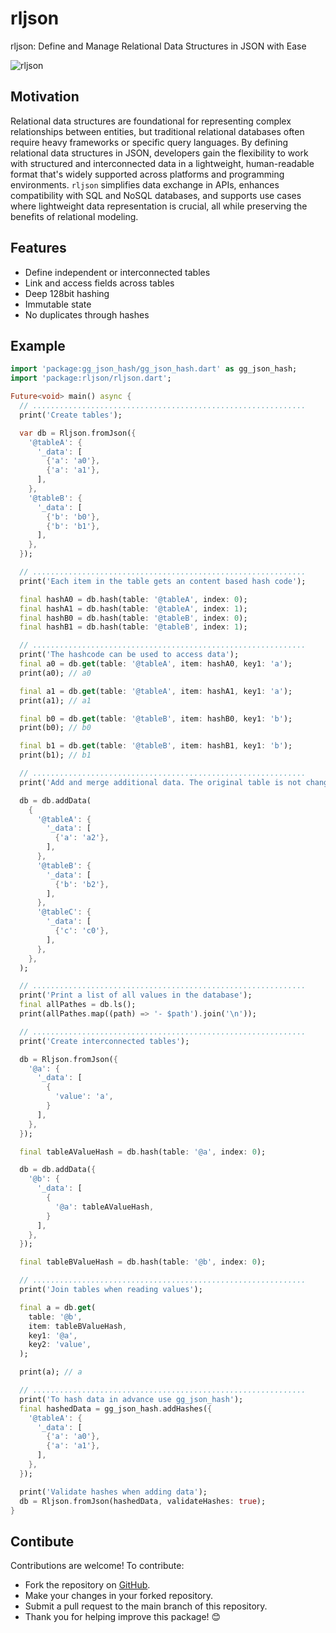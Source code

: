 # rljson

rljson: Define and Manage Relational Data Structures in JSON with Ease

![rljson](https://github.com/inlavigo/rljson/raw/main/rljson.webp)

## Motivation

Relational data structures are foundational for representing complex
relationships between entities, but traditional relational databases often
require heavy frameworks or specific query languages. By defining relational
data structures in JSON, developers gain the flexibility to work with structured
and interconnected data in a lightweight, human-readable format that's widely
supported across platforms and programming environments. `rljson` simplifies
data exchange in APIs, enhances compatibility with SQL and NoSQL databases, and
supports use cases where lightweight data representation is crucial, all while
preserving the benefits of relational modeling.

## Features

- Define independent or interconnected tables
- Link and access fields across tables
- Deep 128bit hashing
- Immutable state
- No duplicates through hashes

## Example

```dart
import 'package:gg_json_hash/gg_json_hash.dart' as gg_json_hash;
import 'package:rljson/rljson.dart';

Future<void> main() async {
  // .............................................................
  print('Create tables');

  var db = Rljson.fromJson({
    '@tableA': {
      '_data': [
        {'a': 'a0'},
        {'a': 'a1'},
      ],
    },
    '@tableB': {
      '_data': [
        {'b': 'b0'},
        {'b': 'b1'},
      ],
    },
  });

  // .............................................................
  print('Each item in the table gets an content based hash code');

  final hashA0 = db.hash(table: '@tableA', index: 0);
  final hashA1 = db.hash(table: '@tableA', index: 1);
  final hashB0 = db.hash(table: '@tableB', index: 0);
  final hashB1 = db.hash(table: '@tableB', index: 1);

  // .............................................................
  print('The hashcode can be used to access data');
  final a0 = db.get(table: '@tableA', item: hashA0, key1: 'a');
  print(a0); // a0

  final a1 = db.get(table: '@tableA', item: hashA1, key1: 'a');
  print(a1); // a1

  final b0 = db.get(table: '@tableB', item: hashB0, key1: 'b');
  print(b0); // b0

  final b1 = db.get(table: '@tableB', item: hashB1, key1: 'b');
  print(b1); // b1

  // .............................................................
  print('Add and merge additional data. The original table is not changed');

  db = db.addData(
    {
      '@tableA': {
        '_data': [
          {'a': 'a2'},
        ],
      },
      '@tableB': {
        '_data': [
          {'b': 'b2'},
        ],
      },
      '@tableC': {
        '_data': [
          {'c': 'c0'},
        ],
      },
    },
  );

  // .............................................................
  print('Print a list of all values in the database');
  final allPathes = db.ls();
  print(allPathes.map((path) => '- $path').join('\n'));

  // .............................................................
  print('Create interconnected tables');

  db = Rljson.fromJson({
    '@a': {
      '_data': [
        {
          'value': 'a',
        }
      ],
    },
  });

  final tableAValueHash = db.hash(table: '@a', index: 0);

  db = db.addData({
    '@b': {
      '_data': [
        {
          '@a': tableAValueHash,
        }
      ],
    },
  });

  final tableBValueHash = db.hash(table: '@b', index: 0);

  // .............................................................
  print('Join tables when reading values');

  final a = db.get(
    table: '@b',
    item: tableBValueHash,
    key1: '@a',
    key2: 'value',
  );

  print(a); // a

  // .............................................................
  print('To hash data in advance use gg_json_hash');
  final hashedData = gg_json_hash.addHashes({
    '@tableA': {
      '_data': [
        {'a': 'a0'},
        {'a': 'a1'},
      ],
    },
  });

  print('Validate hashes when adding data');
  db = Rljson.fromJson(hashedData, validateHashes: true);
}

```

## Contibute

Contributions are welcome! To contribute:

- Fork the repository on [GitHub](https://github.com/inlavigo/rljson.git).
- Make your changes in your forked repository.
- Submit a pull request to the main branch of this repository.
- Thank you for helping improve this package! 😊
